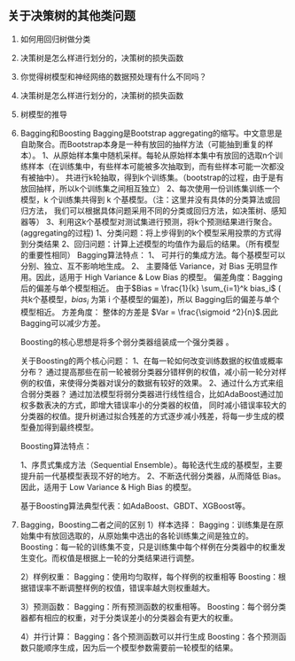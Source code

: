 ## 关于决策树的其他类问题

1. 如何用回归树做分类
2. 决策树是怎么样进行划分的，决策树的损失函数
3. 你觉得树模型和神经网络的数据预处理有什么不同吗？
4. 决策树是怎么样进行划分的，决策树的损失函数
5. 树模型的推导

6. Bagging和Boosting
	Bagging是Bootstrap aggregating的缩写。中文意思是自助聚合。而Bootstrap本身是一种有放回的抽样方法（可能抽到重复的样本）。
	1、从原始样本集中随机采样。每轮从原始样本集中有放回的选取n个训练样本（在训练集中，有些样本可能被多次抽取到，而有些样本可能一次都没有被抽中）。
		共进行k轮抽取，得到k个训练集。（bootstrap的过程，由于是有放回抽样，所以k个训练集之间相互独立）
	2、每次使用一份训练集训练一个模型，k 个训练集共得到 k 个基模型。（注：这里并没有具体的分类算法或回归方法，
		我们可以根据具体问题采用不同的分类或回归方法，如决策树、感知器等）
	3、利用这k个基模型对测试集进行预测，将k个预测结果进行聚合。(aggregating的过程)
		1、分类问题：将上步得到的k个模型采用投票的方式得到分类结果
		2、回归问题：计算上述模型的均值作为最后的结果。（所有模型的重要性相同）
	Bagging算法特点：
	1、 可并行的集成方法。每个基模型可以分别、独立、互不影响地生成。
	2、 主要降低 Variance，对 Bias 无明显作用。因此，适用于 High Variance & Low Bias 的模型。
		偏差角度：Bagging后的偏差与单个模型相近。
			由于$Bias = \frac{1}{k} \sum_{i=1}^k bias_i$ ( 共k个基模型，$bias_i$ 为第 i 个基模型的偏差)，所以 Bagging后的偏差与单个模型相近。
		方差角度：
			整体的方差是 $Var = \frac{\sigmoid ^2}{n}$.因此Bagging可以减少方差。
			
	Boosting的核心思想是将多个弱分类器组装成一个强分类器 。
	
	关于Boosting的两个核心问题：
		1、在每一轮如何改变训练数据的权值或概率分布？
			通过提高那些在前一轮被弱分类器分错样例的权值，减小前一轮分对样例的权值，来使得分类器对误分的数据有较好的效果。
		2、通过什么方式来组合弱分类器？
			通过加法模型将弱分类器进行线性组合，比如AdaBoost通过加权多数表决的方式，即增大错误率小的分类器的权值，
			同时减小错误率较大的分类器的权值。提升树通过拟合残差的方式逐步减小残差，将每一步生成的模型叠加得到最终模型。
	
	Boosting算法特点：
	
	1、序贯式集成方法（Sequential Ensemble）。每轮迭代生成的基模型，主要提升前一代基模型表现不好的地方。
	2、不断迭代弱分类器，从而降低 Bias。因此，适用于 Low Variance & High Bias 的模型。
	
	基于Boosting算法典型代表：如AdaBoost、GBDT、XGBoost等。

7. Bagging，Boosting二者之间的区别
	1）样本选择：
	Bagging：训练集是在原始集中有放回选取的，从原始集中选出的各轮训练集之间是独立的。
	Boosting：每一轮的训练集不变，只是训练集中每个样例在分类器中的权重发生变化。而权值是根据上一轮的分类结果进行调整。

	2）样例权重：
	Bagging：使用均匀取样，每个样例的权重相等
	Boosting：根据错误率不断调整样例的权值，错误率越大则权重越大。

	3）预测函数：
	Bagging：所有预测函数的权重相等。
	Boosting：每个弱分类器都有相应的权重，对于分类误差小的分类器会有更大的权重。

	4）并行计算：
	Bagging：各个预测函数可以并行生成
	Boosting：各个预测函数只能顺序生成，因为后一个模型参数需要前一轮模型的结果。

		